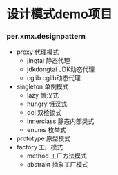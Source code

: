 # 设计模式demo项目
### per.xmx.designpattern
- proxy 代理模式
    - jingtai 静态代理
    - jdkdongtai JDK动态代理
    - cglib cglib动态代理
- singleton 单例模式
    - lazy 懒汉式
    - hungry 饿汉式
    - dcl 双检锁式
    - innerclass 静态内部类式
    - enums 枚举式
- prototype 原型模式
- factory 工厂模式
    - method 工厂方法模式
    - abstrakt 抽象工厂模式